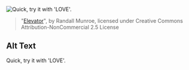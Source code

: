![Quick, try it with 'LOVE'.](https://imgs.xkcd.com/comics/elevator.jpg)
> "[Elevator](https://xkcd.com/288/)", by Randall Munroe, licensed under Creative Commons Attribution-NonCommercial 2.5 License

## Alt Text
Quick, try it with 'LOVE'.
